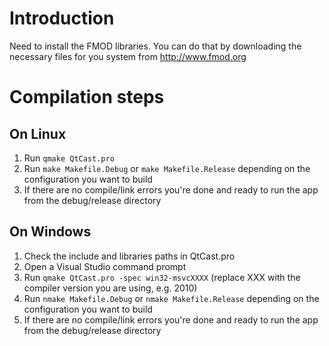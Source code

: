 # Introduction #

Need to install the FMOD libraries. You can do that by downloading the necessary files for you system from http://www.fmod.org

# Compilation steps #

## On Linux ##

  1. Run `qmake QtCast.pro`
  1. Run `make Makefile.Debug` or `make Makefile.Release` depending on the configuration you want to build
  1. If there are no compile/link errors you're done and ready to run the app from the debug/release directory

## On Windows ##

  1. Check the include and libraries paths in QtCast.pro
  1. Open a Visual Studio command prompt
  1. Run `qmake QtCast.pro -spec win32-msvcXXXX` (replace XXX with the compiler version you are using, e.g. 2010)
  1. Run `nmake Makefile.Debug` or `nmake Makefile.Release` depending on the configuration you want to build
  1. If there are no compile/link errors you're done and ready to run the app from the debug/release directory